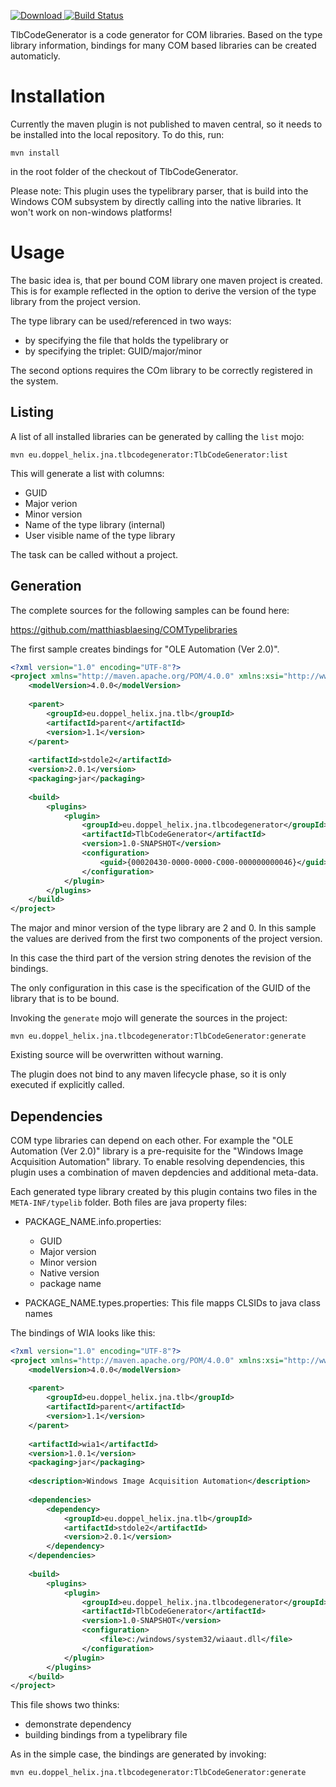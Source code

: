 [ ![Download](https://api.bintray.com/packages/bjoernakamanf/Qwertzimus/TlbCodeGenerator/images/download.svg) ](https://bintray.com/bjoernakamanf/Qwertzimus/TlbCodeGenerator/_latestVersion)
[![Build Status](https://travis-ci.com/BjoernAkAManf/TlbCodeGenerator.svg?branch=master)](https://travis-ci.com/BjoernAkAManf/TlbCodeGenerator) 

TlbCodeGenerator is a code generator for COM libraries. Based on the
type library information, bindings for many COM based libraries can
be created automaticly.

Installation
============

Currently the maven plugin is not published to maven central, so it
needs to be installed into the local repository. To do this, run:

```
mvn install
```

in the root folder of the checkout of TlbCodeGenerator.

Please note: This plugin uses the typelibrary parser, that is build into the
Windows COM subsystem by directly calling into the native libraries. It won't
work on non-windows platforms!

Usage
=====

The basic idea is, that per bound COM library one maven project is
created. This is for example reflected in the option to derive the
version of the type library from the project version.

The type library can be used/referenced in two ways:

- by specifying the file that holds the typelibrary or
- by specifying the triplet: GUID/major/minor

The second options requires the COm library to be correctly registered in the
system.

Listing
-------

A list of all installed libraries can be generated by calling the `list` mojo:

```
mvn eu.doppel_helix.jna.tlbcodegenerator:TlbCodeGenerator:list
```

This will generate a list with columns:

- GUID
- Major verion
- Minor version
- Name of the type library (internal)
- User visible name of the type library

The task can be called without a project.

Generation
----------

The complete sources for the following samples can be found here:

https://github.com/matthiasblaesing/COMTypelibraries

The first sample creates bindings for "OLE Automation (Ver 2.0)".

```xml
<?xml version="1.0" encoding="UTF-8"?>
<project xmlns="http://maven.apache.org/POM/4.0.0" xmlns:xsi="http://www.w3.org/2001/XMLSchema-instance" xsi:schemaLocation="http://maven.apache.org/POM/4.0.0 http://maven.apache.org/xsd/maven-4.0.0.xsd">
    <modelVersion>4.0.0</modelVersion>
    
    <parent>
        <groupId>eu.doppel_helix.jna.tlb</groupId>
        <artifactId>parent</artifactId>
        <version>1.1</version>
    </parent>
    
    <artifactId>stdole2</artifactId>
    <version>2.0.1</version>
    <packaging>jar</packaging>
    
    <build>
        <plugins>
            <plugin>
                <groupId>eu.doppel_helix.jna.tlbcodegenerator</groupId>
                <artifactId>TlbCodeGenerator</artifactId>
                <version>1.0-SNAPSHOT</version>
                <configuration>
                    <guid>{00020430-0000-0000-C000-000000000046}</guid>
                </configuration>
            </plugin>
        </plugins>
    </build>
</project>
```

The major and minor version of the type library are 2 and 0. In this sample
the values are derived from the first two components of the project version.

In this case the third part of the version string denotes the revision of the
bindings.

The only configuration in this case is the specification of the GUID of the
library that is to be bound.

Invoking the `generate` mojo will generate the sources in the project:

```
mvn eu.doppel_helix.jna.tlbcodegenerator:TlbCodeGenerator:generate
```

Existing source will be overwritten without warning.

The plugin does not bind to any maven lifecycle phase, so it is only executed
if explicitly called.

Dependencies
------------

COM type libraries can depend on each other. For example the "OLE Automation 
(Ver 2.0)" library is a pre-requisite for the "Windows Image Acquisition Automation"
library. To enable resolving dependencies, this plugin uses a combination of
maven depdencies and additional meta-data.

Each generated type library created by this plugin contains two files in the
`META-INF/typelib` folder. Both files are java property files:

- PACKAGE_NAME.info.properties:
  - GUID
  - Major version
  - Minor version
  - Native version
  - package name

- PACKAGE_NAME.types.properties: This file mapps CLSIDs to java class names

The bindings of WIA looks like this:

```xml
<?xml version="1.0" encoding="UTF-8"?>
<project xmlns="http://maven.apache.org/POM/4.0.0" xmlns:xsi="http://www.w3.org/2001/XMLSchema-instance" xsi:schemaLocation="http://maven.apache.org/POM/4.0.0 http://maven.apache.org/xsd/maven-4.0.0.xsd">
    <modelVersion>4.0.0</modelVersion>
    
    <parent>
        <groupId>eu.doppel_helix.jna.tlb</groupId>
        <artifactId>parent</artifactId>
        <version>1.1</version>
    </parent>
    
    <artifactId>wia1</artifactId>
    <version>1.0.1</version>
    <packaging>jar</packaging>
    
    <description>Windows Image Acquisition Automation</description>
    
    <dependencies>
        <dependency>
            <groupId>eu.doppel_helix.jna.tlb</groupId>
            <artifactId>stdole2</artifactId>
            <version>2.0.1</version>
        </dependency>
    </dependencies>
    
    <build>
        <plugins>
            <plugin>
                <groupId>eu.doppel_helix.jna.tlbcodegenerator</groupId>
                <artifactId>TlbCodeGenerator</artifactId>
                <version>1.0-SNAPSHOT</version>
                <configuration>
                    <file>c:/windows/system32/wiaaut.dll</file>
                </configuration>
            </plugin>
        </plugins>
    </build>
</project>
```

This file shows two thinks:

- demonstrate dependency
- building bindings from a typelibrary file

As in the simple case, the bindings are generated by invoking:

```
mvn eu.doppel_helix.jna.tlbcodegenerator:TlbCodeGenerator:generate
```
